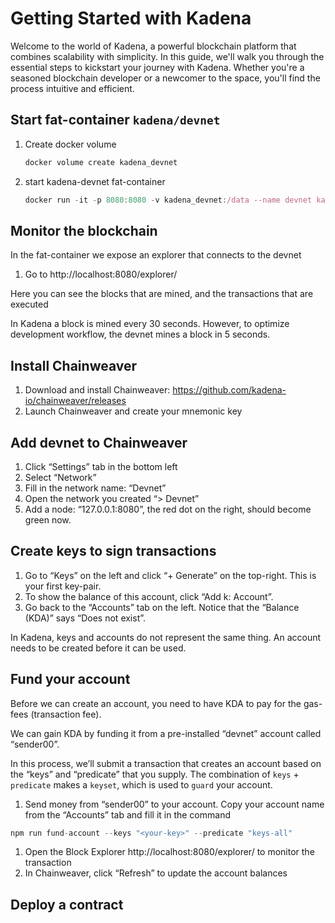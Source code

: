 # Getting Started with Kadena

Welcome to the world of Kadena, a powerful blockchain platform that combines
scalability with simplicity. In this guide, we'll walk you through the essential
steps to kickstart your journey with Kadena. Whether you're a seasoned
blockchain developer or a newcomer to the space, you'll find the process
intuitive and efficient.

## Start fat-container `kadena/devnet`

1. Create docker volume

   ```jsx
   docker volume create kadena_devnet
   ```

2. start kadena-devnet fat-container

   ```jsx
   docker run -it -p 8080:8080 -v kadena_devnet:/data --name devnet kadena/devnet
   ```

## Monitor the blockchain

In the fat-container we expose an explorer that connects to the devnet

1. Go to http://localhost:8080/explorer/

Here you can see the blocks that are mined, and the transactions that are
executed

In Kadena a block is mined every 30 seconds. However, to optimize development
workflow, the devnet mines a block in 5 seconds.

## Install Chainweaver

1. Download and install Chainweaver:
   https://github.com/kadena-io/chainweaver/releases
2. Launch Chainweaver and create your mnemonic key

## Add devnet to Chainweaver

1. Click “Settings” tab in the bottom left
2. Select “Network”
3. Fill in the network name: “Devnet”
4. Open the network you created “> Devnet”
5. Add a node: “127.0.0.1:8080”, the red dot on the right, should become green
   now.

## Create keys to sign transactions

1. Go to “Keys” on the left and click “+ Generate” on the top-right. This is
   your first key-pair.
2. To show the balance of this account, click “Add k: Account”.
3. Go back to the “Accounts” tab on the left. Notice that the “Balance (KDA)”
   says “Does not exist”.

In Kadena, keys and accounts do not represent the same thing. An account needs
to be created before it can be used.

## Fund your account

Before we can create an account, you need to have KDA to pay for the gas-fees
(transaction fee).

We can gain KDA by funding it from a pre-installed “devnet” account called
“sender00”.

In this process, we’ll submit a transaction that creates an account based on the
“keys” and “predicate” that you supply. The combination of `keys` + `predicate`
makes a `keyset`, which is used to `guard` your account.

1. Send money from “sender00” to your account. Copy your account name from the
   “Accounts” tab and fill it in the command

```jsx
npm run fund-account --keys "<your-key>" --predicate "keys-all"
```

1. Open the Block Explorer http://localhost:8080/explorer/ to monitor the
   transaction
2. In Chainweaver, click “Refresh” to update the account balances

## Deploy a contract
